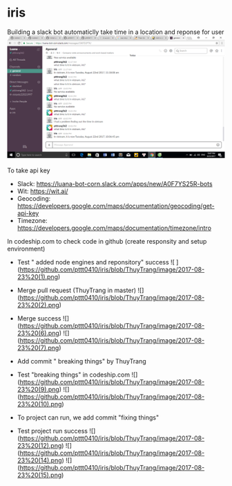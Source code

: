 # iris
Building a slack bot automaticlly take time in a location and reponse for user
![](https://github.com/pttt0410/iris/blob/ThuyTrang/image/2017-08-22%20(15).png)
<br /> <br />
To take api key
+ Slack: https://luana-bot-corn.slack.com/apps/new/A0F7YS25R-bots
+ Wit: https://wit.ai/
+ Geocoding: https://developers.google.com/maps/documentation/geocoding/get-api-key
+ Timezone: https://developers.google.com/maps/documentation/timezone/intro

In codeship.com to check code in github (create responsity and setup environment)
+ Test " added node engines and reponsitory" success
![ ]
(https://github.com/pttt0410/iris/blob/ThuyTrang/image/2017-08-23%20(1).png)

+ Merge pull request (ThuyTrang in master)
![]
(https://github.com/pttt0410/iris/blob/ThuyTrang/image/2017-08-23%20(2).png)
+ Merge success
![]
(https://github.com/pttt0410/iris/blob/ThuyTrang/image/2017-08-23%20(6).png)
![]
(https://github.com/pttt0410/iris/blob/ThuyTrang/image/2017-08-23%20(7).png)
+ Add commit " breaking things" by ThuyTrang
+ Test "breaking things" in codeship.com
![]
(https://github.com/pttt0410/iris/blob/ThuyTrang/image/2017-08-23%20(9).png)
![]
(https://github.com/pttt0410/iris/blob/ThuyTrang/image/2017-08-23%20(10).png)
+ To project can run, we add commit "fixing things"
+ Test project run success
![]
(https://github.com/pttt0410/iris/blob/ThuyTrang/image/2017-08-23%20(12).png)
![]
(https://github.com/pttt0410/iris/blob/ThuyTrang/image/2017-08-23%20(14).png)
![]
(https://github.com/pttt0410/iris/blob/ThuyTrang/image/2017-08-23%20(15).png)
